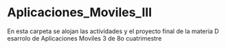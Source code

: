 # Aplicaciones_Moviles_III
En esta carpeta se alojan las actividades y el proyecto final de la materia  D esarrolo de Aplicaciones Moviles 3 de 8o cuatrimestre 
